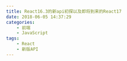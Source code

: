 ```yaml
---
title: React16.3的新api初探以及即将到来的React17
date: 2018-06-05 14:37:29
categories:
	- 前端
	- JavaScript
tags:
	- React
	- 新版API
---
```


